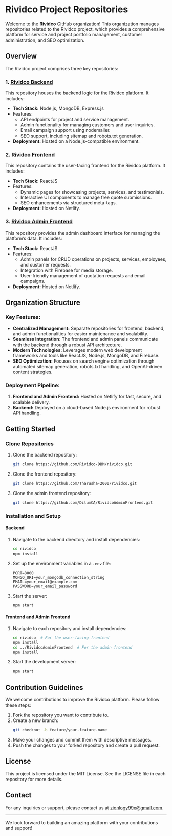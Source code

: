 # Rividco Project Repositories

Welcome to the **Rividco** GitHub organization! This organization manages repositories related to the Rividco project, which provides a comprehensive platform for service and project portfolio management, customer administration, and SEO optimization.

## Overview

The Rividco project comprises three key repositories:

### 1. [Rividco Backend](https://github.com/Tharusha-2000/rividco.git)
This repository houses the backend logic for the Rividco platform. It includes:
- **Tech Stack:** Node.js, MongoDB, Express.js
- Features:
  - API endpoints for project and service management.
  - Admin functionality for managing customers and user inquiries.
  - Email campaign support using nodemailer.
  - SEO support, including sitemap and robots.txt generation.
- **Deployment:** Hosted on a Node.js-compatible environment.

### 2. [Rividco Frontend](https://github.com/Rividco-DBM/rividco.git)
This repository contains the user-facing frontend for the Rividco platform. It includes:
- **Tech Stack:** ReactJS
- Features:
  - Dynamic pages for showcasing projects, services, and testimonials.
  - Interactive UI components to manage free quote submissions.
  - SEO enhancements via structured meta-tags.
- **Deployment:** Hosted on Netlify.

### 3. [Rividco Admin Frontend](https://github.com/DilumCA/RividcoAdminFrontend.git)
This repository provides the admin dashboard interface for managing the platform’s data. It includes:
- **Tech Stack:** ReactJS
- Features:
  - Admin panels for CRUD operations on projects, services, employees, and customer requests.
  - Integration with Firebase for media storage.
  - User-friendly management of quotation requests and email campaigns.
- **Deployment:** Hosted on Netlify.

## Organization Structure

### Key Features:
- **Centralized Management:** Separate repositories for frontend, backend, and admin functionalities for easier maintenance and scalability.
- **Seamless Integration:** The frontend and admin panels communicate with the backend through a robust API architecture.
- **Modern Technologies:** Leverages modern web development frameworks and tools like ReactJS, Node.js, MongoDB, and Firebase.
- **SEO Optimization:** Focuses on search engine optimization through automated sitemap generation, robots.txt handling, and OpenAI-driven content strategies.

### Deployment Pipeline:
1. **Frontend and Admin Frontend:** Hosted on Netlify for fast, secure, and scalable delivery.
2. **Backend:** Deployed on a cloud-based Node.js environment for robust API handling.

## Getting Started

### Clone Repositories
1. Clone the backend repository:
   ```bash
   git clone https://github.com/Rividco-DBM/rividco.git
   ```
2. Clone the frontend repository:
   ```bash
   git clone https://github.com/Tharusha-2000/rividco.git
   ```
3. Clone the admin frontend repository:
   ```bash
   git clone https://github.com/DilumCA/RividcoAdminFrontend.git
   ```

### Installation and Setup

#### Backend
1. Navigate to the backend directory and install dependencies:
   ```bash
   cd rividco
   npm install
   ```
2. Set up the environment variables in a `.env` file:
   ```plaintext
   PORT=8000
   MONGO_URI=your_mongodb_connection_string
   EMAIL=your_email@example.com
   PASSWORD=your_email_password
   ```
3. Start the server:
   ```bash
   npm start
   ```

#### Frontend and Admin Frontend
1. Navigate to each repository and install dependencies:
   ```bash
   cd rividco  # For the user-facing frontend
   npm install
   cd ../RividcoAdminFrontend  # For the admin frontend
   npm install
   ```
2. Start the development server:
   ```bash
   npm start
   ```

## Contribution Guidelines

We welcome contributions to improve the Rividco platform. Please follow these steps:
1. Fork the repository you want to contribute to.
2. Create a new branch:
   ```bash
   git checkout -b feature/your-feature-name
   ```
3. Make your changes and commit them with descriptive messages.
4. Push the changes to your forked repository and create a pull request.

## License

This project is licensed under the MIT License. See the LICENSE file in each repository for more details.

## Contact
For any inquiries or support, please contact us at [zionlogy99x@gmail.com](mailto:zionlogy99x@gmail.com).

---

We look forward to building an amazing platform with your contributions and support!

